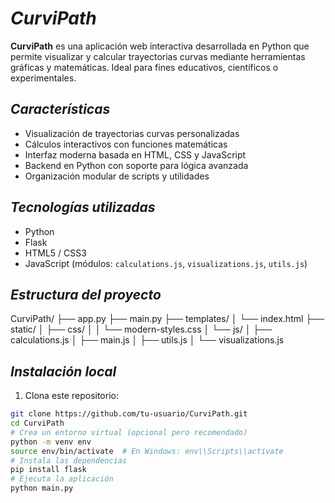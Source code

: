 # *CurviPath*

**CurviPath** es una aplicación web interactiva desarrollada en Python que permite visualizar y calcular trayectorias curvas mediante herramientas gráficas y matemáticas. Ideal para fines educativos, científicos o experimentales.

## *Características*

- Visualización de trayectorias curvas personalizadas
- Cálculos interactivos con funciones matemáticas
- Interfaz moderna basada en HTML, CSS y JavaScript
- Backend en Python con soporte para lógica avanzada
- Organización modular de scripts y utilidades

## *Tecnologías utilizadas*

- Python
- Flask
- HTML5 / CSS3
- JavaScript (módulos: `calculations.js`, `visualizations.js`, `utils.js`)

## *Estructura del proyecto*

CurviPath/
├── app.py
├── main.py
├── templates/
│ └── index.html
├── static/
│ ├── css/
│ │ └── modern-styles.css
│ └── js/
│ ├── calculations.js
│ ├── main.js
│ ├── utils.js
│ └── visualizations.js

## *Instalación local*

1. Clona este repositorio:

```bash
git clone https://github.com/tu-usuario/CurviPath.git
cd CurviPath
# Crea un entorno virtual (opcional pero recomendado)
python -m venv env
source env/bin/activate  # En Windows: env\\Scripts\\activate
# Instala las dependencias
pip install flask
# Ejecuta la aplicación
python main.py
